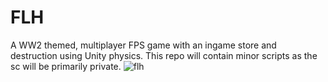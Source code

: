 # FLH
A WW2 themed, multiplayer FPS game with an ingame store and destruction using Unity physics. This repo will contain minor scripts as the sc will be primarily private.
![flh](https://user-images.githubusercontent.com/71576767/147895681-f72df6e3-3bf6-476b-8b05-0620cbc1f752.PNG)
